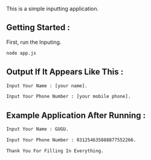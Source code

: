 This is a simple inputting application.

## Getting Started :

First, run the Inputing.

```bash
node app.js
```

## Output If It Appears Like This :
```bash
Input Your Name : [your name].

Input Your Phone Number : [your mobile phone].
```

## Example Application After Running : 
```bash
Input Your Name : GUGU.

Input Your Phone Number : 031254635888877552266.

Thank You For Filling In Everything.
```
